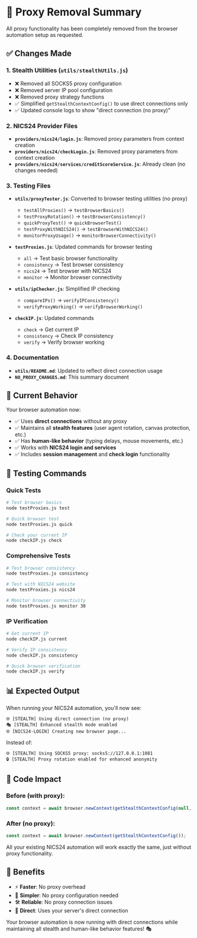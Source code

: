 # 🚫 Proxy Removal Summary

All proxy functionality has been completely removed from the browser automation setup as requested.

## ✅ Changes Made

### 1. **Stealth Utilities (`utils/stealthUtils.js`)**
- ❌ Removed all SOCKS5 proxy configuration
- ❌ Removed server IP pool configuration  
- ❌ Removed proxy strategy functions
- ✅ Simplified `getStealthContextConfig()` to use direct connections only
- ✅ Updated console logs to show "direct connection (no proxy)"

### 2. **NICS24 Provider Files**
- **`providers/nics24/login.js`**: Removed proxy parameters from context creation
- **`providers/nics24/checkLogin.js`**: Removed proxy parameters from context creation
- **`providers/nics24/services/creditScoreService.js`**: Already clean (no changes needed)

### 3. **Testing Files**
- **`utils/proxyTester.js`**: Converted to browser testing utilities (no proxy)
  - `testAllProxies()` → `testBrowserBasics()`
  - `testProxyRotation()` → `testBrowserConsistency()`
  - `quickProxyTest()` → `quickBrowserTest()`
  - `testProxyWithNICS24()` → `testBrowserWithNICS24()`
  - `monitorProxyUsage()` → `monitorBrowserConnectivity()`

- **`testProxies.js`**: Updated commands for browser testing
  - `all` → Test basic browser functionality
  - `consistency` → Test browser consistency  
  - `nics24` → Test browser with NICS24
  - `monitor` → Monitor browser connectivity

- **`utils/ipChecker.js`**: Simplified IP checking
  - `compareIPs()` → `verifyIPConsistency()`
  - `verifyProxyWorking()` → `verifyBrowserWorking()`

- **`checkIP.js`**: Updated commands
  - `check` → Get current IP
  - `consistency` → Check IP consistency
  - `verify` → Verify browser working

### 4. **Documentation**
- **`utils/README.md`**: Updated to reflect direct connection usage
- **`NO_PROXY_CHANGES.md`**: This summary document

## 🎯 Current Behavior

Your browser automation now:
- ✅ Uses **direct connections** without any proxy
- ✅ Maintains all **stealth features** (user agent rotation, canvas protection, etc.)
- ✅ Has **human-like behavior** (typing delays, mouse movements, etc.)
- ✅ Works with **NICS24 login and services**
- ✅ Includes **session management** and **check login** functionality

## 🧪 Testing Commands

### Quick Tests
```bash
# Test browser basics
node testProxies.js test

# Quick browser test  
node testProxies.js quick

# Check your current IP
node checkIP.js check
```

### Comprehensive Tests
```bash
# Test browser consistency
node testProxies.js consistency

# Test with NICS24 website
node testProxies.js nics24

# Monitor browser connectivity
node testProxies.js monitor 30
```

### IP Verification
```bash
# Get current IP
node checkIP.js current

# Verify IP consistency
node checkIP.js consistency

# Quick browser verification
node checkIP.js verify
```

## 📊 Expected Output

When running your NICS24 automation, you'll now see:
```
🌐 [STEALTH] Using direct connection (no proxy)
🎭 [STEALTH] Enhanced stealth mode enabled
🌐 [NICS24-LOGIN] Creating new browser page...
```

Instead of:
```
🌐 [STEALTH] Using SOCKS5 proxy: socks5://127.0.0.1:1081
🔒 [STEALTH] Proxy rotation enabled for enhanced anonymity
```

## 🔧 Code Impact

### Before (with proxy):
```javascript
const context = await browser.newContext(getStealthContextConfig(null, null, true));
```

### After (no proxy):
```javascript
const context = await browser.newContext(getStealthContextConfig());
```

All your existing NICS24 automation will work exactly the same, just without proxy functionality.

## 🚀 Benefits

- ⚡ **Faster**: No proxy overhead
- 🔧 **Simpler**: No proxy configuration needed
- 🛠️ **Reliable**: No proxy connection issues
- 🎯 **Direct**: Uses your server's direct connection

Your browser automation is now running with direct connections while maintaining all stealth and human-like behavior features! 🎭